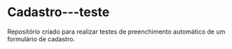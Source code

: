 # Cadastro---teste
Repositório criado para realizar testes de preenchimento automático de um formulário de cadastro.
